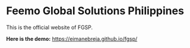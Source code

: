 # Feemo Global Solutions Philippines

This is the official website of FGSP.

**Here is the demo:** https://eimanebreja.github.io/fgsp/
